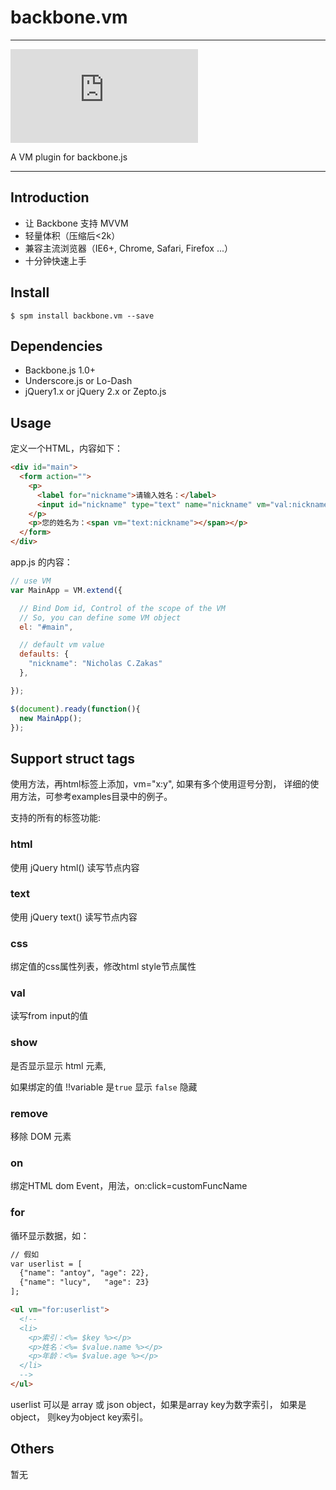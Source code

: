 # backbone.vm

---

[![spm version](http://spmjs.io/badge/backbone.vm.js)](http://spmjs.io/package/backbone.vm.js)

A VM plugin for backbone.js

---

## Introduction

- 让 Backbone 支持 MVVM
- 轻量体积（压缩后<2k）
- 兼容主流浏览器（IE6+, Chrome, Safari, Firefox ...）
- 十分钟快速上手


## Install

```
$ spm install backbone.vm --save
```

## Dependencies

- Backbone.js 1.0+
- Underscore.js or Lo-Dash
- jQuery1.x or jQuery 2.x or Zepto.js

## Usage

定义一个HTML，内容如下：

```html
<div id="main">
  <form action="">
    <p>
      <label for="nickname">请输入姓名：</label>
      <input id="nickname" type="text" name="nickname" vm="val:nickname" />
    </p>
    <p>您的姓名为：<span vm="text:nickname"></span></p>
  </form>
</div>
```

app.js 的内容：

```js
// use VM
var MainApp = VM.extend({

  // Bind Dom id, Control of the scope of the VM
  // So, you can define some VM object
  el: "#main",

  // default vm value
  defaults: {
    "nickname": "Nicholas C.Zakas"
  },

});

$(document).ready(function(){
  new MainApp();
});

```


## Support struct tags

使用方法，再html标签上添加，vm="x:y", 如果有多个使用逗号分割，
详细的使用方法，可参考examples目录中的例子。

支持的所有的标签功能:

### html
使用 jQuery html() 读写节点内容

### text
使用 jQuery text() 读写节点内容

### css
绑定值的css属性列表，修改html style节点属性


### val
读写from input的值

### show
是否显示显示 html 元素,

如果绑定的值 !!variable 是`true` 显示 `false` 隐藏

### remove
移除 DOM 元素

### on
绑定HTML dom Event，用法，on:click=customFuncName

### for
循环显示数据，如：

```html
// 假如
var userlist = [
  {"name": "antoy", "age": 22},
  {"name": "lucy",   "age": 23}
];

<ul vm="for:userlist">
  <!--
  <li>
    <p>索引：<%= $key %></p>
    <p>姓名：<%= $value.name %></p>
    <p>年龄：<%= $value.age %></p>
  </li>
  -->
</ul>
```

userlist 可以是 array 或 json object，如果是array key为数字索引，
如果是 object， 则key为object key索引。



## Others

暂无
